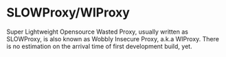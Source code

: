 SLOWProxy/WIProxy
======
Super Lightweight Opensource Wasted Proxy, usually written as SLOWProxy, is also known as Wobbly Insecure Proxy, a.k.a WIProxy.
There is no estimation on the arrival time of first development build, yet.
